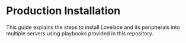 
Production Installation
=======================

This guide explains the steps to install Lovelace and its peripherals into multiple servers using
playbooks provided in this repository.


